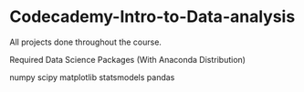 # Codecademy-Intro-to-Data-analysis
All projects done throughout the course.

Required Data Science Packages (With Anaconda Distribution)

numpy
scipy
matplotlib
statsmodels
pandas
